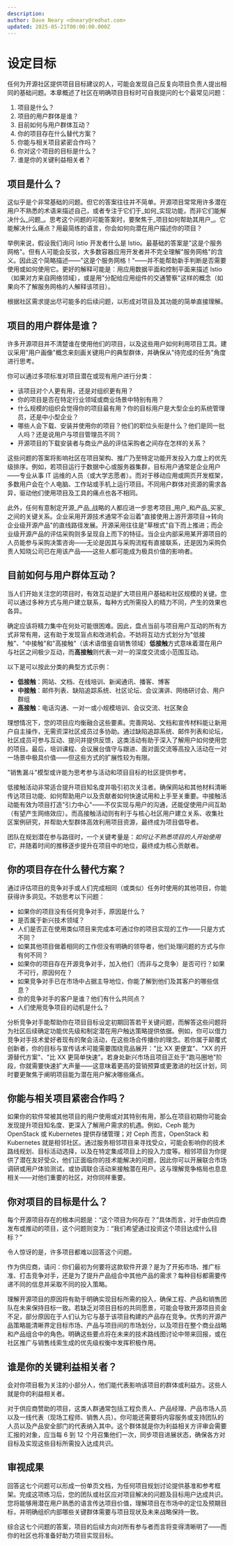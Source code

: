 ```yaml
---
description:
author: Dave Neary <dneary@redhat.com>
updated: 2025-05-21T00:00:00.000Z
---
```


# 设定目标

任何为开源社区提供项目目标建议的人，可能会发现自己反复向项目负责人提出相同的基础问题。本章概述了社区在明确项目目标时可自我提问的七个最常见问题：

1. 项目是什么？
1. 项目的用户群体是谁？
1. 目前如何与用户群体互动？
1. 你的项目存在什么替代方案？
1. 你能与相关项目紧密合作吗？
1. 你对这个项目的目标是什么？
1. 谁是你的关键利益相关者？

## 项目是什么？

这似乎是个非常基础的问题。但它的答案往往并不简单。开源项目常常用许多潜在用户不熟悉的术语来描述自己，或者专注于它们于_如何_实现功能，而非它们能解决什么_问题_。思考这个问题的可能答案时，要聚焦于_项目如何帮助其用户_。它能解决什么痛点？用最简练的语言，你会如何向潜在用户描述你的项目？

举例来说，假设我们询问 Istio 开发者什么是 Istio。最基础的答案是"这是个服务网格"。但有人可能会反驳，大多数容器应用开发者并不完全理解"服务网格"的含义。因此这个简略描述——"这是个服务网格！"——并不能帮助新手判断是否需要使用或如何使用它。更好的解释可能是：用应用数据平面和控制平面来描述 Istio（如果对方来自网络领域），或是用"分配给应用组件的交通警察"这样的概念（如果向不了解服务网格的人解释该项目）。

根据社区需求提出尽可能多的后续问题，以形成对项目及其功能的简单直接理解。

## 项目的用户群体是谁？

许多开源项目并不清楚谁在使用他们的项目，以及这些用户如何利用项目工具。建议采用"用户画像"概念来刻画关键用户的典型群体，并确保从"待完成的任务"角度进行思考。

你可以通过多项标准对项目潜在或现有用户进行分类：

* 该项目对个人更有用，还是对组织更有用？
* 你的项目是否在特定行业领域或商业场景中特别有用？
* 什么规模的组织会觉得你的项目最有用？你的目标用户是大型企业的系统管理员，还是中小型企业？
* 哪些人会下载、安装并使用你的项目？他们的职位头衔是什么？他们是同一批人吗？还是说用户与项目管理员不同？
* 开源项目的下载安装者与商业产品的评估采购者之间存在怎样的关系？

这些问题的答案将影响社区在项目架构、推广乃至特定功能开发投入力度上的优先级排序。例如，若项目运行于数据中心或服务器集群，目标用户通常是企业用户——专业从事 IT 运维的人员（或大学志愿者）。而对于移动应用或网页开发框架，多数用户会在个人电脑、工作站或手机上运行项目。不同用户群体对资源的需求各异，驱动他们使用项目及工具的痛点也各不相同。

此外，任何有意制定开源_产品_战略的人都应进一步思考项目_用户_和产品_买家_之间的关键关系。企业采用开源技术通常不会沿着"直接使用上游开源项目→转向企业级开源产品"的直线路径发展。开源采用往往是"草根式"自下而上推进；而企业级开源产品的评估采购则多呈现自上而下的特征。当企业内部采用某开源项目的人员能参与采购决策咨询——无论是因其与采购流程有直接联系，还是因为采购负责人知晓公司已在用该产品——这些人都可能成为极具价值的影响者。

## 目前如何与用户群体互动？

当人们开始关注您的项目时，有效互动是扩大项目用户基础和社区规模的关键。您可以通过多种方式与用户建立联系，每种方式所需投入的精力不同，产生的效果也各异。

确定应该将精力集中在何处可能很困难。因此，盘点当前与项目用户互动的所有方式非常有用，这有助于发现盲点和改进机会。不妨将互动方式划分为"低接触"、"中接触"和"高接触"（该术语借鉴自销售领域）**低接触**方式意味着潜在用户与社区之间极少互动，而**高接触**则代表一对一的深度交流或小范围互动。

以下是可以按此分类的典型方式示例：

* **低接触**：网站、文档、在线培训、新闻通讯、播客、博客
* **中接触**：邮件列表、缺陷追踪系统、社区论坛、会议演讲、网络研讨会、用户群组
* **高接触**：电话沟通、一对一或小规模培训、会议交流、社区聚会

理想情况下，您的项目应均衡融合这些要素。完善网站、文档和宣传材料能让新用户自主操作，无需资深社区成员过多协助。通过缺陷追踪系统、邮件列表和论坛，社区成员可参与互动、提问并提供反馈，这类活动有助于深入了解用户如何使用您的项目。最后，培训课程、会议展台值守与跟进、面对面交流等高投入活动在一对一场景中极具价值——但这些方式的扩展性较为有限。

"销售漏斗"模型或许能为思考参与活动和项目目标的社区提供参考。

低接触活动非常适合提升项目知名度并吸引初次关注者。确保网站和其他材料清晰传达项目功能、如何帮助用户以及贡献者如何快速试用和上手至关重要。中接触活动能有效为项目打造"引力中心"——不仅实现与用户的沟通，还能促使用户间互助（有望产生网络效应）。而高接触活动则有利于与核心社区用户建立关系、收集社区案例研究，并帮助大型群体高效利用项目资源，最终成为项目倡导者。

团队在规划潜在参与路径时，一个关键考量是：_如何让不熟悉项目的人开始使用它_，并随着时间的推移逐步提升在项目中的地位，最终成为核心贡献者。

## 你的项目存在什么替代方案？

通过评估项目的竞争对手或人们完成相同（或类似）任务时使用的其他项目，你能获得许多洞见。不妨思考以下问题：

* 如果你的项目没有任何竞争对手，原因是什么？
* 是否属于新兴技术领域？
* 人们是否正在使用类似项目来完成本可通过你的项目实现的工作——只是方式不同？
* 如果其他项目做着相同的工作但没有明确的领导者，他们处理问题的方式与你有何不同？
* 如果你的项目存在开源竞争对手，加入他们（而非与之竞争）是否可行？如果不可行，原因何在？
* 如果竞争对手已在市场中占据主导地位，你能了解到他们及其客户的哪些信息？
* 你的竞争对手的客户是谁？他们有什么共同点？
* 人们使用竞争项目的动机是什么？

分析竞争对手能帮助你在项目目标设定初期回答若干关键问题，而解答这些问题将为社区后续确定功能优先级和制定潜在用户触达策略提供依据。例如，你可以借力竞争对手技术爱好者现有的聚会活动，在这些场合传播你的理念。若你属于颠覆式创新者，你的目标与宣传话术可能需要围绕竞品展开："比 XX 更便宜"、"XX 的开源替代方案"、"比 XX 更简单快速"。若身处新兴市场且项目正处于"跑马圈地"阶段，你就需要快速扩大声量——这意味着更高的营销预算或更激进的社区计划，同时要更聚焦于阐明项目能为潜在用户解决哪些痛点。

## 你能与相关项目紧密合作吗？

如果你的软件常被其他项目的用户使用或对其特别有用，那么在项目初期你可能会发现提升项目知名度、更深入了解用户需求的机遇。例如，Ceph 能为 OpenStack 或 Kubernetes 提供存储管理；对 Ceph 而言，OpenStack 和 Kubernetes 就是相邻社区。通过服务相邻项目来寻找受众，可能会影响你的技术路线规划、目标活动选择，以及在特定集成项目上的投入力度等。相邻项目为你提供了潜在友好受众，他们正面临你的技术能解决的问题，因此你可以开展联合市场调研或用户体验测试，或协调联合活动来接触潜在用户。这与理解竞争格局也息息相关——对他们重要的社区，对你同样重要。

## 你对项目的目标是什么？

每个开源项目存在的根本问题是：“这个项目为何存在？”具体而言，对于由供应商发布或推动的项目，这个问题则变为：“我们希望通过投资这个项目达成什么目标？”

令人惊讶的是，许多项目都难以回答这个问题。

作为供应商，请问：你们最初为何要将这款软件开源？是为了开拓市场、推广标准、打击竞争对手，还是为了提升产品组合中其他产品的需求？每种目标都需要传递不同的信息并采取不同的投入策略。

理解开源项目的原因将有助于明确实现目标所需的投入，确保工程、产品和销售团队在未来保持目标一致。若缺乏对项目目标的共同愿景，可能会导致开源项目资金不足，部分原因在于人们认为它与基于该项目构建的产品存在竞争。优秀的开源产品策略能清晰界定目标市场、产品与项目间的市场划分，以及项目在整个商业战略和产品组合中的角色。明确这些要点将在未来的技术路线图讨论中带来回报，或在社区推广与销售线索生成的优先级权衡中发挥积极作用。

## 谁是你的关键利益相关者？

会对你项目极为关注的小部分人，他们能代表影响该项目的群体或利益方。这些人就是你的利益相关者。

对于供应商赞助的项目，这类人群通常包括工程负责人、产品经理、产品市场人员以及一线代表（现场工程师、销售人员）。你可能还需要将内容服务或支持团队的人员以及产品安全部门的代表纳入其中。这个群体就是你为利益相关方评审会需要汇报的对象，应当每 6 到 12 个月召集他们一次，同步项目进展状态，确保各方对目标及实现这些目标所需投入达成共识。

## 审视成果

回答这七个问题可以形成一份单页文档，为任何项目规划讨论提供基准和参考框架。完成这项练习后，您的团队或社区应对项目解决的问题及目标用户达成共识。您将能够用潜在用户熟悉的语言传达项目价值，理解项目在市场中的定位及预期目标，并明确组织内部哪些关键群体需要与项目现状及未来战略保持一致。

综合这七个问题的答案，项目的后续方向对所有参与者而言将变得清晰明了——而你的社区也将准备好助力项目实现目标。
